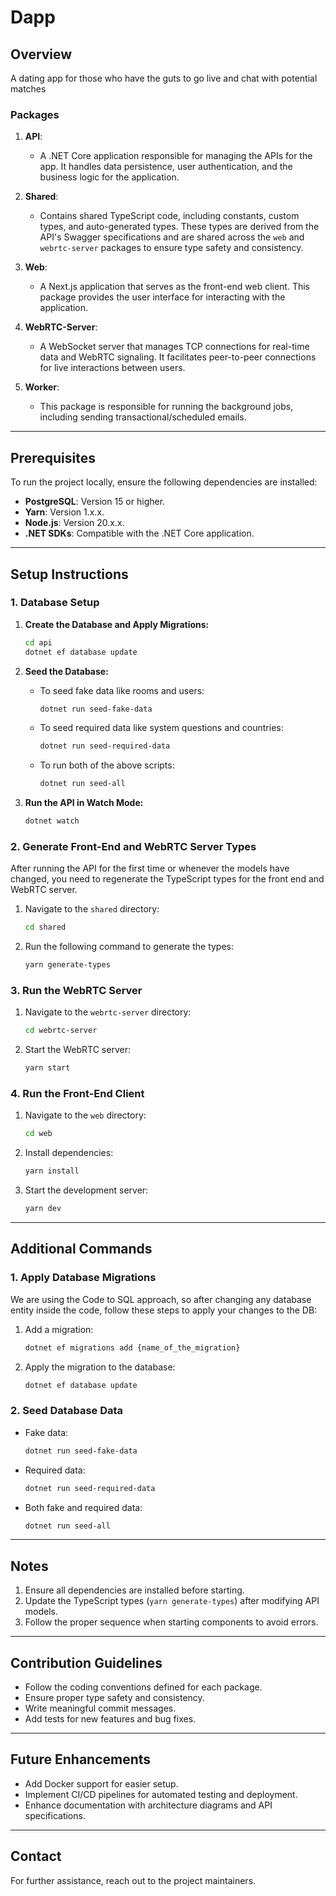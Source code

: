 # Dapp

## Overview

A dating app for those who have the guts to go live and chat with potential matches

### Packages

1. **API**:
   - A .NET Core application responsible for managing the APIs for the app. It handles data persistence, user authentication, and the business logic for the application.

2. **Shared**:
   - Contains shared TypeScript code, including constants, custom types, and auto-generated types. These types are derived from the API's Swagger specifications and are shared across the `web` and `webrtc-server` packages to ensure type safety and consistency.

3. **Web**:
   - A Next.js application that serves as the front-end web client. This package provides the user interface for interacting with the application.

4. **WebRTC-Server**:
   - A WebSocket server that manages TCP connections for real-time data and WebRTC signaling. It facilitates peer-to-peer connections for live interactions between users.

5. **Worker**:
   - This package is responsible for running the background jobs, including sending transactional/scheduled emails.

---

## Prerequisites

To run the project locally, ensure the following dependencies are installed:

- **PostgreSQL**: Version 15 or higher.
- **Yarn**: Version 1.x.x.
- **Node.js**: Version 20.x.x.
- **.NET SDKs**: Compatible with the .NET Core application.

---

## Setup Instructions

### 1. Database Setup

1. **Create the Database and Apply Migrations:**

   ```bash
   cd api
   dotnet ef database update
   ```

2. **Seed the Database:**
   - To seed fake data like rooms and users:

     ```bash
     dotnet run seed-fake-data
     ```

   - To seed required data like system questions and countries:

     ```bash
     dotnet run seed-required-data
     ```

   - To run both of the above scripts:

     ```bash
     dotnet run seed-all
     ```

3. **Run the API in Watch Mode:**

   ```bash
   dotnet watch
   ```

### 2. Generate Front-End and WebRTC Server Types

After running the API for the first time or whenever the models have changed, you need to regenerate the TypeScript types for the front end and WebRTC server.

1. Navigate to the `shared` directory:

   ```bash
   cd shared
   ```

2. Run the following command to generate the types:

   ```bash
   yarn generate-types
   ```

### 3. Run the WebRTC Server

1. Navigate to the `webrtc-server` directory:

   ```bash
   cd webrtc-server
   ```

2. Start the WebRTC server:

   ```bash
   yarn start
   ```

### 4. Run the Front-End Client

1. Navigate to the `web` directory:

   ```bash
   cd web
   ```

2. Install dependencies:

   ```bash
   yarn install
   ```

3. Start the development server:

   ```bash
   yarn dev
   ```

---

## Additional Commands

### 1. Apply Database Migrations

We are using the Code to SQL approach, so after changing any database entity inside the code, follow these steps to apply your changes to the DB:

1. Add a migration:

   ```bash
   dotnet ef migrations add {name_of_the_migration}
   ```

2. Apply the migration to the database:

   ```bash
   dotnet ef database update
   ```

### 2. Seed Database Data

- Fake data:

  ```bash
  dotnet run seed-fake-data
  ```

- Required data:

  ```bash
  dotnet run seed-required-data
  ```

- Both fake and required data:

  ```bash
  dotnet run seed-all
  ```

---

## Notes

1. Ensure all dependencies are installed before starting.
2. Update the TypeScript types (`yarn generate-types`) after modifying API models.
3. Follow the proper sequence when starting components to avoid errors.

---

## Contribution Guidelines

- Follow the coding conventions defined for each package.
- Ensure proper type safety and consistency.
- Write meaningful commit messages.
- Add tests for new features and bug fixes.

---

## Future Enhancements

- Add Docker support for easier setup.
- Implement CI/CD pipelines for automated testing and deployment.
- Enhance documentation with architecture diagrams and API specifications.

---

## Contact

For further assistance, reach out to the project maintainers.
